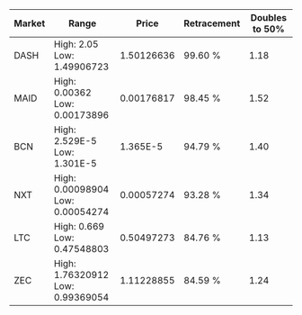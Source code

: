 | Market | Range | Price| Retracement | Doubles to 50% |
| --- | --- | --- | --- | --- |
| DASH | High: 2.05<br />Low: 1.49906723 | 1.50126636 | 99.60 % | 1.18 |
| MAID | High: 0.00362<br />Low: 0.00173896 | 0.00176817 | 98.45 % | 1.52 |
| BCN | High: 2.529E-5<br />Low: 1.301E-5 | 1.365E-5 | 94.79 % | 1.40 |
| NXT | High: 0.00098904<br />Low: 0.00054274 | 0.00057274 | 93.28 % | 1.34 |
| LTC | High: 0.669<br />Low: 0.47548803 | 0.50497273 | 84.76 % | 1.13 |
| ZEC | High: 1.76320912<br />Low: 0.99369054 | 1.11228855 | 84.59 % | 1.24 |
